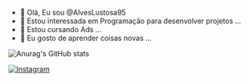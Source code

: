 - 👋 Olá, Eu sou  @AlvesLustosa95
- 👀 Estou interessada em Programação para desenvolver projetos ...
- 🌱 Estou cursando Ads ...
- 💞️ Eu gosto de aprender coisas novas ...

![Anurag's GitHub stats](https://github-readme-stats.vercel.app/api?username=anuraghazra&show_icons=true&theme=radical)

[![Instagram](https://img.shields.io/badge/Instagram-E4405F?style=for-the-badge&logo=instagram&logoColor=white)](https://instagram.com/caarol.lustosa)
